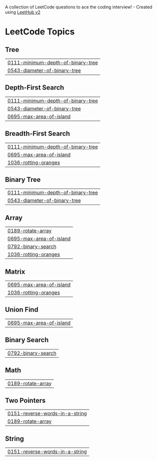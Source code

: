 A collection of LeetCode questions to ace the coding interview! - Created using [LeetHub v2](https://github.com/arunbhardwaj/LeetHub-2.0)
<!---LeetCode Topics Start-->
# LeetCode Topics
## Tree
|  |
| ------- |
| [0111-minimum-depth-of-binary-tree](https://github.com/Son7c/DSA-Java/tree/master/0111-minimum-depth-of-binary-tree) |
| [0543-diameter-of-binary-tree](https://github.com/Son7c/DSA-Java/tree/master/0543-diameter-of-binary-tree) |
## Depth-First Search
|  |
| ------- |
| [0111-minimum-depth-of-binary-tree](https://github.com/Son7c/DSA-Java/tree/master/0111-minimum-depth-of-binary-tree) |
| [0543-diameter-of-binary-tree](https://github.com/Son7c/DSA-Java/tree/master/0543-diameter-of-binary-tree) |
| [0695-max-area-of-island](https://github.com/Son7c/DSA-Java/tree/master/0695-max-area-of-island) |
## Breadth-First Search
|  |
| ------- |
| [0111-minimum-depth-of-binary-tree](https://github.com/Son7c/DSA-Java/tree/master/0111-minimum-depth-of-binary-tree) |
| [0695-max-area-of-island](https://github.com/Son7c/DSA-Java/tree/master/0695-max-area-of-island) |
| [1036-rotting-oranges](https://github.com/Son7c/DSA-Java/tree/master/1036-rotting-oranges) |
## Binary Tree
|  |
| ------- |
| [0111-minimum-depth-of-binary-tree](https://github.com/Son7c/DSA-Java/tree/master/0111-minimum-depth-of-binary-tree) |
| [0543-diameter-of-binary-tree](https://github.com/Son7c/DSA-Java/tree/master/0543-diameter-of-binary-tree) |
## Array
|  |
| ------- |
| [0189-rotate-array](https://github.com/Son7c/DSA-Java/tree/master/0189-rotate-array) |
| [0695-max-area-of-island](https://github.com/Son7c/DSA-Java/tree/master/0695-max-area-of-island) |
| [0792-binary-search](https://github.com/Son7c/DSA-Java/tree/master/0792-binary-search) |
| [1036-rotting-oranges](https://github.com/Son7c/DSA-Java/tree/master/1036-rotting-oranges) |
## Matrix
|  |
| ------- |
| [0695-max-area-of-island](https://github.com/Son7c/DSA-Java/tree/master/0695-max-area-of-island) |
| [1036-rotting-oranges](https://github.com/Son7c/DSA-Java/tree/master/1036-rotting-oranges) |
## Union Find
|  |
| ------- |
| [0695-max-area-of-island](https://github.com/Son7c/DSA-Java/tree/master/0695-max-area-of-island) |
## Binary Search
|  |
| ------- |
| [0792-binary-search](https://github.com/Son7c/DSA-Java/tree/master/0792-binary-search) |
## Math
|  |
| ------- |
| [0189-rotate-array](https://github.com/Son7c/DSA-Java/tree/master/0189-rotate-array) |
## Two Pointers
|  |
| ------- |
| [0151-reverse-words-in-a-string](https://github.com/Son7c/DSA-Java/tree/master/0151-reverse-words-in-a-string) |
| [0189-rotate-array](https://github.com/Son7c/DSA-Java/tree/master/0189-rotate-array) |
## String
|  |
| ------- |
| [0151-reverse-words-in-a-string](https://github.com/Son7c/DSA-Java/tree/master/0151-reverse-words-in-a-string) |
<!---LeetCode Topics End-->